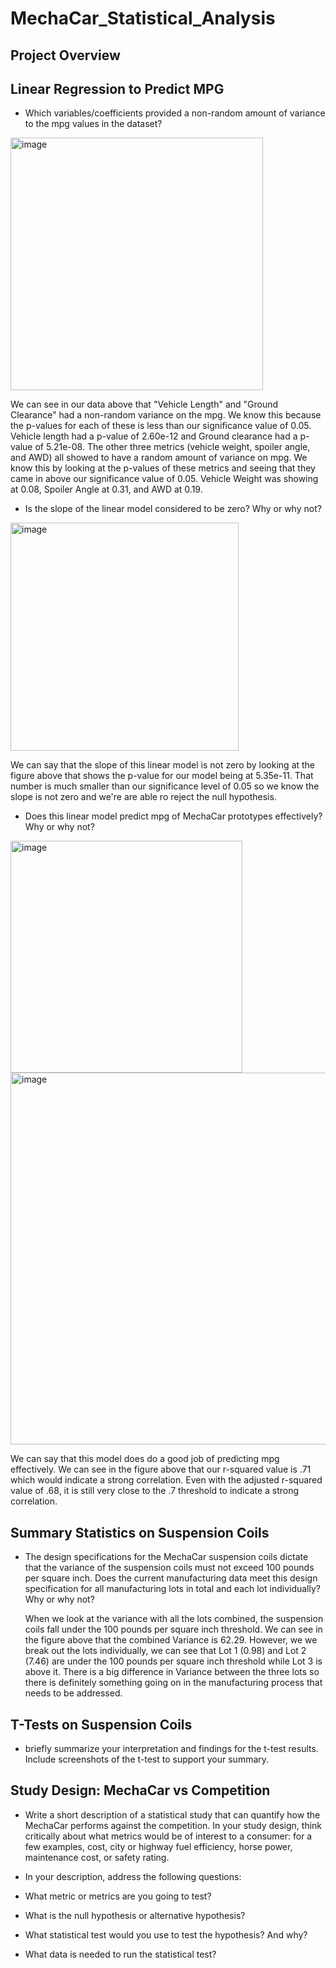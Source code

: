 # MechaCar_Statistical_Analysis

## Project Overview



## Linear Regression to Predict MPG
- Which variables/coefficients provided a non-random amount of variance to the mpg values in the dataset?

<img width="404" alt="image" src="https://user-images.githubusercontent.com/110848660/210831843-903a7148-cc5a-4320-8d53-f987c026f373.png">

  We can see in our data above that "Vehicle Length" and "Ground Clearance" had a non-random variance on the mpg. We know this because the p-values for each of these is less than our significance value of 0.05. Vehicle length had a p-value of 2.60e-12 and Ground clearance had a p-value of 5.21e-08. The other three metrics (vehicle weight, spoiler angle, and AWD) all showed to have a random amount of variance on mpg. We know this by looking at the p-values of these metrics and seeing that they came in above our significance value of 0.05. Vehicle Weight was showing at 0.08, Spoiler Angle at 0.31, and AWD at 0.19.

- Is the slope of the linear model considered to be zero? Why or why not?

<img width="365" alt="image" src="https://user-images.githubusercontent.com/110848660/210832070-4c5b5e21-21cc-4c53-a9eb-6220adf9dd58.png">

  We can say that the slope of this linear model is not zero by looking at the figure above that shows the p-value for our model being at 5.35e-11. That number is much smaller than our significance level of 0.05 so we know the slope is not zero and we're are able ro reject the null hypothesis.
  
- Does this linear model predict mpg of MechaCar prototypes effectively? Why or why not?

<img width="371" alt="image" src="https://user-images.githubusercontent.com/110848660/210832191-2c014df0-dd08-45c8-b0ac-a57d44df7559.png">

<img width="595" alt="image" src="https://user-images.githubusercontent.com/110848660/210832306-17cd31ad-cb79-44b9-acaf-e584da9621b9.png">

  We can say that this model does do a good job of predicting mpg effectively. We can see in the figure above that our r-squared value is .71 which would indicate a strong correlation. Even with the adjusted r-squared value of .68, it is still very close to the .7 threshold to indicate a strong correlation.

## Summary Statistics on Suspension Coils
- The design specifications for the MechaCar suspension coils dictate that the variance of the suspension coils must not exceed 100 pounds per square inch. Does the current manufacturing data meet this design specification for all manufacturing lots in total and each lot individually? Why or why not?

  When we look at the variance with all the lots combined, the suspension coils fall under the 100 pounds per square inch threshold. We can see in the figure above that the combined Variance is 62.29. However, we we break out the lots individually, we can see that Lot 1 (0.98) and Lot 2 (7.46) are under the 100 pounds per square inch threshold while Lot 3 is above it. There is a big difference in Variance between the three lots so there is definitely something going on in the manufacturing process that needs to be addressed.
  
## T-Tests on Suspension Coils
- briefly summarize your interpretation and findings for the t-test results. Include screenshots of the t-test to support your summary.

## Study Design: MechaCar vs Competition
- Write a short description of a statistical study that can quantify how the MechaCar performs against the competition. In your study design, think critically about what metrics would be of interest to a consumer: for a few examples, cost, city or highway fuel efficiency, horse power, maintenance cost, or safety rating.

- In your description, address the following questions:

- What metric or metrics are you going to test?

- What is the null hypothesis or alternative hypothesis?

- What statistical test would you use to test the hypothesis? And why?

- What data is needed to run the statistical test?
